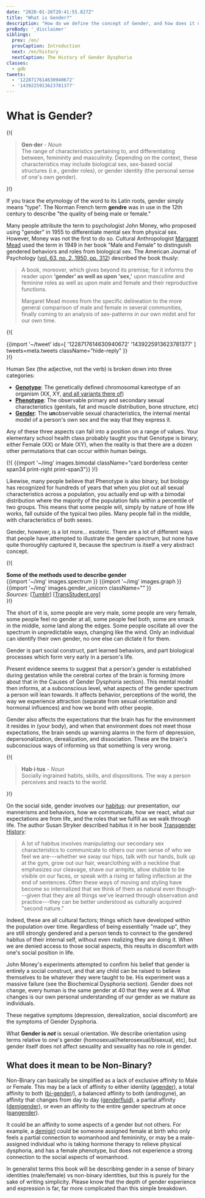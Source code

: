 ```yaml
---
date: "2020-01-26T20:41:55.827Z"
title: "What is Gender?"
description: "How do we define the concept of Gender, and how does it differ from Sex?"
preBody: '_disclaimer'
siblings:
  prev: /en/
  prevCaption: Introduction
  next: /en/history
  nextCaption: The History of Gender Dysphoria
classes:
  - gdb
tweets:
  - '1228717614630940672'
  - '1439225913623781377'
---
```


# What is Gender?

{!{
<div class="gutter">
  <blockquote>
    <strong>Gen·der</strong> - <em>Noun</em><br>
    The range of characteristics pertaining to, and differentiating between, femininity and masculinity. Depending on the context, these characteristics may include biological sex, sex-based social structures (i.e., gender roles), or gender identity (the personal sense of one's own gender).
  </blockquote>
</div>
}!}

If you trace the etymology of the word to its Latin roots, gender simply means "type". The Norman French term **gendre** was in use in the 12th century to describe "the quality of being male or female."

Many people attribute the term to psychologist John Money, who proposed using "gender" in 1955 to differentiate mental sex from physical sex. However, Money was not the first to do so. Cultural Anthropologist [Margaret Mead](https://en.wikipedia.org/wiki/Margaret_Mead) used the term in 1949 in her book "Male and Female" to distinguish gendered behaviors and roles from biological sex. The American Journal of Psychology ([vol. 63, no. 2, 1950, pp. 312](https://www.jstor.org/stable/1418948)) described the book thusly:

> A book, moreover, which gives beyond its premise; for it informs the reader upon **'gender' as well as upon 'sex,'** upon masculine and feminine roles as well as upon male and female and their reproductive functions.
>
> Margaret Mead moves from the specific delineation to the more general comparison of male and female in several communities, finally coming to an analysis of sex-patterns in our own midst and for our own time.

{!{
<div class="gutter">
  {{import '~/tweet' ids=[
    '1228717614630940672'
    '1439225913623781377'
  ] tweets=meta.tweets className="hide-reply" }}
</div>
}!}

Human Sex (the adjective, not the verb) is broken down into three categories:

- **[Genotype](https://en.wikipedia.org/wiki/Genotype)**: The genetically defined chromosomal kareotype of an organism (XX, XY, [and all variants there of](https://twitter.com/sciencevet2/status/1035250518870900737?lang=en))
- **[Phenotype](https://en.wikipedia.org/wiki/Phenotype)**: The observable primary and secondary sexual characteristics (genitals, fat and muscle distribution, bone structure, etc)
- **[Gender](https://en.wikipedia.org/wiki/Gender)**: The **un**observable sexual characteristics, the internal mental model of a person's own sex and the way that they express it.

Any of these three aspects can fall into a position on a range of values. Your elementary school health class probably taught you that Genotype is binary, either Female (XX) or Male (XY), when the reality is that there are a dozen other permutations that can occur within human beings.

{!{ {{import '~/img' images.bimodal className="card borderless center span34 print-right print-span3"}} }!}

Likewise, many people believe that Phenotype is also binary, but biology has recognized for hundreds of years that when you plot out all sexual characteristics across a population, you actually end up with a bimodal distribution where the majority of the population falls within a percentile of two groups. This means that some people will, simply by nature of how life works, fall outside of the typical two piles. Many people fall in the middle, with characteristics of both sexes.

Gender, however, is a lot more... esoteric. There are a lot of different ways that people have attempted to illustrate the gender spectrum, but none have quite thoroughly captured it, because the spectrum is itself a very abstract concept.

{!{
<div class="">
  <div class="card">
    <div class="card-header"><strong>Some of the methods used to describe gender</strong></div>
    <div class="card-body flex flex-row">
      {{import '~/img' images.spectrum }}
      {{import '~/img' images.graph }}
      {{import '~/img' images.gender_unicorn className="" }}
    </div>
    <div class="card-body">
      <em>Sources:</em>
      [<a href="https://bahamutzero.tumblr.com/post/56838411871/gender-a-visual-guide-when-most-people-think-of">Tumblr</a>]
      [<a href="http://www.transstudent.org/gender">TransStudent.org</a>]
    </div>
  </div>
</div>
}!}

The short of it is, some people are very male, some people are very female, some people feel no gender at all, some people feel both, some are smack in the middle, some land along the edges. Some people oscillate all over the spectrum in unpredictable ways, changing like the wind. Only an individual can identify their own gender, no one else can dictate it for them.

Gender is part social construct, part learned behaviors, and part biological processes which form very early in a person's life.

Present evidence seems to suggest that a person's gender is established during gestation while the cerebral cortex of the brain is forming (more about that in the Causes of Gender Dysphoria section). This mental model then informs, at a subconscious level, what aspects of the gender spectrum a person will lean towards. It affects behavior, perceptions of the world, the way we experience attraction (separate from sexual orientation and hormonal influences) and how we bond with other people.

Gender also affects the expectations that the brain has for the environment it resides in (your body), and when that environment does not meet those expectations, the brain sends up warning alarms in the form of depression, depersonalization, derealization, and dissociation. These are the brain's subconscious ways of informing us that something is very wrong.

{!{
<div class="gutter"><blockquote>
  <strong>Hab·i·tus</strong> - <em>Noun</em><br>
  Socially ingrained habits, skills, and dispositions. The way a person perceives and reacts to the world.
</blockquote></div>
}!}

On the social side, gender involves our [habitus](https://en.wikipedia.org/wiki/Habitus_(sociology)): our presentation, our mannerisms and behaviors, how we communicate, how we react, what our expectations are from life, and the roles that we fulfill as we walk through life. The author Susan Stryker described habitus it in her book [Transgender History](https://smile.amazon.com/Transgender-History-second-Todays-Revolution/dp/158005689X):

> A lot of habitus involves manipulating our secondary sex characteristics to communicate to others our own sense of who we feel we are---whether we sway our hips, talk with our hands, bulk up at the gym, grow out our hair, wearclothing with a neckline that emphasizes our cleavage, shave our armpits, allow stubble to be visible on our faces, or speak with a rising or falling inflection at the end of sentences. Often these ways of moving and styling have become so internalized that we think of them as natural even though---given that they are all things we've learned through observation and practice---they can be better understood as culturally acquired "second nature."

Indeed, these are all cultural factors; things which have developed within the population over time. Regardless of being essentially "made up", they are still strongly gendered and a person tends to connect to the gendered habitus of their internal self, without even realizing they are doing it. When we are denied access to those social aspects, this results in discomfort with one's social position in life.

John Money's experiments attempted to confirm his belief that gender is entirely a social construct, and that any child can be raised to believe themselves to be whatever they were taught to be. His experiment was a massive failure (see the Biochemical Dysphoria section). Gender does not change, every human is the same gender at 40 that they were at 4. What changes is our own personal understanding of our gender as we mature as individuals.

These negative symptoms (depression, derealization, social discomfort) are the symptoms of Gender Dysphoria.

What **Gender is *not*** is sexual orientation. We describe orientation using terms relative to one's gender (homosexual/heterosexual/bisexual, etc), but gender itself does not affect sexuality and sexuality has no role in gender.

## What does it mean to be Non-Binary?

Non-Binary can basically be simplified as a lack of exclusive affinity to Male or Female. This may be a lack of affinity to either identity ([agender](https://gender.wikia.org/wiki/Agender)), a total affinity to both ([bi-gender](https://gender.wikia.org/wiki/Bigender)/), a balanced affinity to both (androgyne), an affinity that changes from day to day ([genderfluid](https://gender.wikia.org/wiki/Genderfluid)), a partial affinity ([demigender](https://gender.wikia.org/wiki/Demigender)), or even an affinity to the entire gender spectrum at once ([pangender](https://gender.wikia.org/wiki/Pangender)).

It could be an affinity to some aspects of a gender but not others. For example, a [demigirl](https://gender.wikia.org/wiki/Demigirl) could be someone assigned female at birth who only feels a partial connection to womanhood and femininity, or may be a male-assigned individual who is taking hormone therapy to relieve physical dysphoria, and has a female phenotype, but does not experience a strong connection to the social aspects of womanhood.

In generalist terms this book will be describing gender in a sense of binary identities (male/female) vs non-binary identities, but this is purely for the sake of writing simplicity. Please know that the depth of gender experience and expression is far, far more complicated than this simple breakdown.
